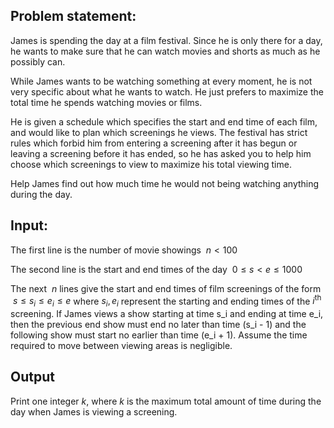 ## Problem statement:

James is spending the day at a film festival.  Since he is only there for a day, he wants to make sure that he can watch movies and shorts as much as he possibly can.

While James wants to be watching something at every moment, he is not very specific about what he wants to watch.  He just prefers to maximize the total time he spends watching movies or films.

He is given a schedule which specifies the start and end time of each film, and would like to plan which screenings he views.  The festival has strict rules which forbid him from entering a screening after it has begun or leaving a screening before it has ended, so he has asked you to help him choose which screenings to view to maximize his total viewing time.

Help James find out how much time he would not being watching anything during the day.


## Input:

The first line is the number of movie showings $\ n < 100$

The second line is the start and end times of the day $\ 0 \leq s < e \leq 1000$

The next $\ n$ lines give the start and end times of film screenings of the form $\ s \leq s_i \leq e_i \leq e$ where $s_i, e_i$ represent the starting and ending times of the $i^\text{th}$ screening.  If James views a show starting at time s_i and ending at time e_i, then the previous end show must end no later than time (s_i - 1) and the following show must start no earlier than time (e_i + 1).  Assume the time required to move between viewing areas is negligible.

## Output
Print one integer $k$, where $k$ is the maximum total amount of time during the day when James is viewing a screening.



